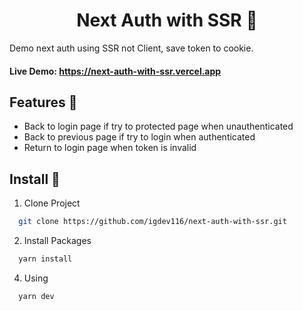 <h1 align='center'><strong>Next Auth with SSR 🍪</strong></h1>

<p>Demo next auth using SSR not Client, save token to cookie.</p>

#### **Live Demo:** https://next-auth-with-ssr.vercel.app

## **Features 🚀**

- Back to login page if try to protected page when unauthenticated
- Back to previous page if try to login when authenticated
- Return to login page when token is invalid

## **Install 🔨**

1. Clone Project

```sh
  git clone https://github.com/igdev116/next-auth-with-ssr.git
```

2. Install Packages

```sh
  yarn install
```

4. Using

```sh
  yarn dev
```
